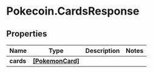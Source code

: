 # Pokecoin.CardsResponse

## Properties

Name | Type | Description | Notes
------------ | ------------- | ------------- | -------------
**cards** | [**[PokemonCard]**](PokemonCard.md) |  | 



